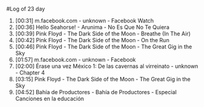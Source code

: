 #Log of 23 day

1. [00:31] m.facebook.com - unknown - Facebook Watch
1. [00:36] Hello Seahorse! - Arunima - No Es Que No Te Quiera
1. [00:39] Pink Floyd - The Dark Side of the Moon - Breathe (In The Air)
1. [00:42] Pink Floyd - The Dark Side of the Moon - On the Run
1. [00:46] Pink Floyd - The Dark Side of the Moon - The Great Gig in the Sky
1. [01:57] m.facebook.com - unknown - Facebook
1. [02:00] Érase una vez México 1: De las cavernas al virreinato - unknown - Chapter 4
1. [03:15] Pink Floyd - The Dark Side of the Moon - The Great Gig in the Sky
1. [04:52] Bahía de Productores - Bahía de Productores - Especial Canciones en la educación
